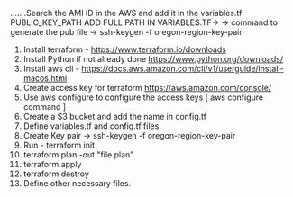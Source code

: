 .......Search the AMI ID in the AWS and add it in the variables.tf
PUBLIC_KEY_PATH ADD FULL PATH IN VARIABLES.TF-> 
-> command to generate the pub file ->    ssh-keygen -f oregon-region-key-pair


1. Install terraform - https://www.terraform.io/downloads 
2. Install Python if not already done  https://www.python.org/downloads/
3. Install aws cli - https://docs.aws.amazon.com/cli/v1/userguide/install-macos.html 
4. Create access key for terraform https://aws.amazon.com/console/ 
5. Use aws configure to configure the access keys  [ aws configure command ]
6. Create a S3 bucket and add the name in config.tf
7. Define variables.tf and config.tf files.
8. Create Key pair ->    ssh-keygen -f oregon-region-key-pair 
9. Run - terraform init
10. terraform plan -out "file.plan"
11. terraform apply 
12. terraform destroy
13. Define other necessary files. 


